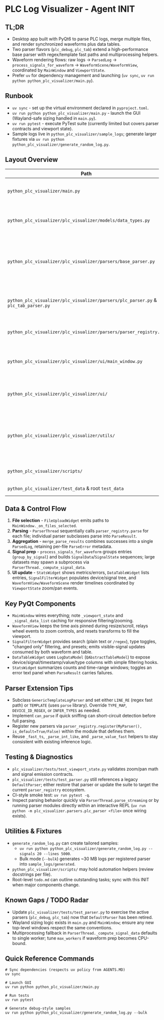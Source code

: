 # PLC Log Visualizer - Agent INIT

## TL;DR
- Desktop app built with PyQt6 to parse PLC logs, merge multiple files, and render synchronized waveforms plus data tables.
- Two parser flavors (`plc_debug`, `plc_tab`) extend a high-performance base parser with regex/template fast paths and multiprocessing helpers.
- Waveform rendering flows: raw logs -> `ParsedLog` -> `process_signals_for_waveform` -> `WaveformScene/WaveformView`, coordinated by `MainWindow` and `ViewportState`.
- Prefer `uv` for dependency management and launching (`uv sync`, `uv run python python_plc_visualizer/main.py`).

## Runbook
- `uv sync` - set up the virtual environment declared in `pyproject.toml`.
- `uv run python python_plc_visualizer/main.py` - launch the GUI (Wayland-safe sizing handled in `main.py`).
- `uv run pytest` - execute PyTest suite (currently limited but covers parser contracts and viewport state).
- Sample logs live in `python_plc_visualizer/sample_logs`; generate larger fixtures via `uv run python python_plc_visualizer/generate_random_log.py`.

## Layout Overview
| Path | Role |
| --- | --- |
| `python_plc_visualizer/main.py` | PyQt entrypoint configuring the app and showing `MainWindow` with Wayland-friendly sizing logic. |
| `python_plc_visualizer/plc_visualizer/models/data_types.py` | Domain dataclasses: `LogEntry`, `ParsedLog`, `ParseResult`, `ParseError`, `SignalType`. Everything downstream consumes these shapes. |
| `python_plc_visualizer/plc_visualizer/parsers/base_parser.py` | Performance-focused foundation: fast timestamp parsing, regex/template selection, numeric inference, optional multiprocessing for heavy workloads. Implement `GenericTemplateLogParser` subclasses here. |
| `python_plc_visualizer/plc_visualizer/parsers/plc_parser.py` & `plc_tab_parser.py` | Concrete parser registrations for bracketed debug logs vs tab-separated exports; both register themselves with the singleton `parser_registry`. |
| `python_plc_visualizer/plc_visualizer/parsers/parser_registry.py` | Central registry choosing the appropriate parser via `can_parse`; falls back to a default if provided. |
| `python_plc_visualizer/plc_visualizer/ui/main_window.py` | Orchestrates file uploads, background parsing (`ParserThread`), stats, waveform view, data table, zoom/pan, and signal filtering widgets. |
| `python_plc_visualizer/plc_visualizer/ui/` | Widget library: drag-drop uploader, stats panel, filter tree, waveform scene/view, zoom & pan controls, copy-friendly table view, etc. |
| `python_plc_visualizer/plc_visualizer/utils/` | Merging helpers (`merge_parsed_logs`, `merge_parse_results`), waveform processors (`SignalData`, `SignalState`, `process_signals_for_waveform`), and viewport state management (`ViewportState`). |
| `python_plc_visualizer/scripts/` | Helper scripts (e.g., automation hooks); check per-script docstrings for guidance. |
| `python_plc_visualizer/test_data` & root `test_data` | Fixture samples mirroring common PLC log shapes. |

## Data & Control Flow
1. **File selection** - `FileUploadWidget` emits paths to `MainWindow._on_files_selected`.
2. **Parsing** - `ParserThread` sequentially calls `parser_registry.parse` for each file; individual parser subclasses parse into `ParseResult`.
3. **Aggregation** - `merge_parse_results` combines successes into a single `ParsedLog`, retaining per-file `ParseError` metadata.
4. **Signal prep** - `process_signals_for_waveform` groups entries (`group_by_signal`) and builds `SignalData`/`SignalState` sequences; large datasets may spawn a subprocess via `ParserThread._compute_signal_data`.
5. **UI update** - `StatsWidget` shows metrics/errors, `DataTableWidget` lists entries, `SignalFilterWidget` populates device/signal tree, and `WaveformView/WaveformScene` render timelines coordinated by `ViewportState` zoom/pan events.

## Key PyQt Components
- `MainWindow` wires everything; note `_viewport_state` and `_signal_data_list` caching for responsive filtering/zooming.
- `WaveformView` keeps the time axis pinned during resize/scroll, relays wheel events to zoom controls, and resets transforms to fill the viewport.
- `SignalFilterWidget` provides search (plain text or `/regex`), type toggles, "changed only" filtering, and presets; emits visible-signal updates consumed by both waveform and table.
- `DataTableWidget` uses `LogDataModel` (`QAbstractTableModel`) to expose device/signal/timestamp/value/type columns with simple filtering hooks.
- `StatsWidget` summarizes counts and time-range windows; toggles an error text panel when `ParseResult` carries failures.

## Parser Extension Tips
- Subclass `GenericTemplateLogParser` and set either `LINE_RE` (regex fast path) or `TEMPLATE` (uses `parse` library). Override `TYPE_MAP`, `DEVICE_ID_REGEX`, or `INFER_TYPES` as needed.
- Implement `can_parse` if quick sniffing can short-circuit detection before full parsing.
- Register new parsers via `parser_registry.register(MyParser(), is_default=True/False)` within the module that defines them.
- Reuse `_fast_ts`, `_parse_int_like`, and `_parse_value_fast` helpers to stay consistent with existing inference logic.

## Testing & Diagnostics
- `plc_visualizer/tests/test_viewport_state.py` validates zoom/pan math and signal emission contracts.
- `plc_visualizer/tests/test_parser.py` still references a legacy `DefaultParser`; either restore that parser or update the suite to target the current `parser_registry` ecosystem.
- CI-style smoke test: `uv run pytest -q`.
- Inspect parsing behavior quickly via `ParserThread.parse_streaming` or by running parser modules directly within an interactive REPL (`uv run python -m plc_visualizer.parsers.plc_parser <file>` once wiring exists).

## Utilities & Fixtures
- `generate_random_log.py` can create tailored samples:
  - `uv run python python_plc_visualizer/generate_random_log.py --signals 20 --lines 5000`.
  - Bulk mode (`--bulk`) generates ~30 MB logs per registered parser into `sample_logs/generated`.
- `python_plc_visualizer/scripts/` may hold automation helpers (review docstrings per file).
- Root-level `todo.md` can outline outstanding tasks; sync with this INIT when major components change.

## Known Gaps / TODO Radar
- Update `plc_visualizer/tests/test_parser.py` to exercise the active parsers (`plc_debug`, `plc_tab`) now that `DefaultParser` has been retired.
- Wayland sizing logic exists in `main.py` and `MainWindow`; ensure any new top-level windows respect the same conventions.
- Multiprocessing fallback in `ParserThread._compute_signal_data` defaults to single worker; tune `max_workers` if waveform prep becomes CPU-bound.

## Quick Reference Commands
```
# Sync dependencies (respects uv policy from AGENTS.MD)
uv sync

# Launch GUI
uv run python python_plc_visualizer/main.py

# Run tests
uv run pytest

# Generate debug-style samples
uv run python python_plc_visualizer/generate_random_log.py --bulk
```
